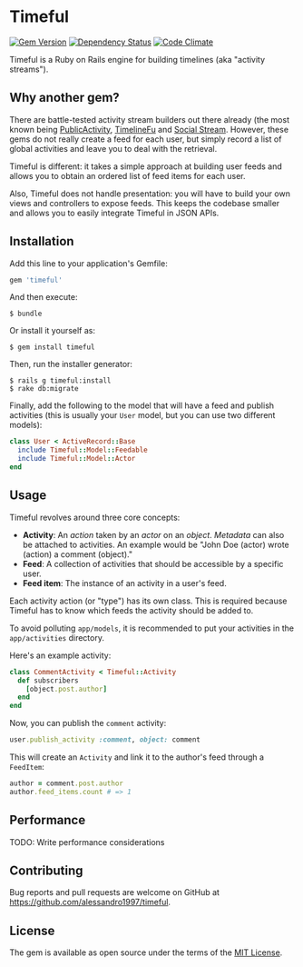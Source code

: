 # Timeful

[![Gem Version](https://img.shields.io/gem/v/timeful.svg?maxAge=3600&style=flat-square)](https://rubygems.org/gems/timeful)
[![Dependency Status](https://img.shields.io/gemnasium/alessandro1997/timeful.svg?maxAge=3600&style=flat-square)](https://gemnasium.com/github.com/alessandro1997/timeful)
[![Code Climate](https://img.shields.io/codeclimate/github/alessandro1997/timeful.svg?maxAge=3600&style=flat-square)](https://codeclimate.com/github/alessandro1997/timeful)

Timeful is a Ruby on Rails engine for building timelines (aka "activity streams").

## Why another gem?

There are battle-tested activity stream builders out there already (the most known being
[PublicActivity][public_activity], [TimelineFu][timeline_fu] and [Social Stream][social_stream].
However, these gems do not really create a feed for each user, but simply record a list of global
activities and leave you to deal with the retrieval.

Timeful is different: it takes a simple approach at building user feeds and allows you to obtain
an ordered list of feed items for each user.

Also, Timeful does not handle presentation: you will have to build your own views and controllers to
expose feeds. This keeps the codebase smaller and allows you to easily integrate Timeful in JSON
APIs.

[public_activity]: https://github.com/chaps-io/public_activity
[timeline_fu]: https://github.com/jamesgolick/timeline_fu
[social_stream]: https://github.com/ging/social_stream

## Installation

Add this line to your application's Gemfile:

```ruby
gem 'timeful'
```

And then execute:

```console
$ bundle
```

Or install it yourself as:

```console
$ gem install timeful
```

Then, run the installer generator:

```console
$ rails g timeful:install
$ rake db:migrate
```

Finally, add the following to the model that will have a feed and publish activities (this is
usually your `User` model, but you can use two different models):

```ruby
class User < ActiveRecord::Base
  include Timeful::Model::Feedable
  include Timeful::Model::Actor
end
```

## Usage

Timeful revolves around three core concepts:

- **Activity**: An _action_ taken by an _actor_ on an _object_. _Metadata_ can also be attached to
  activities. An example would be "John Doe (actor) wrote (action) a comment (object)."
- **Feed**: A collection of activities that should be accessible by a specific user.
- **Feed item**: The instance of an activity in a user's feed.

Each activity action (or "type") has its own class. This is required because Timeful has to know
which feeds the activity should be added to.

To avoid polluting `app/models`, it is recommended to put your activities in the `app/activities`
directory.

Here's an example activity:

```ruby
class CommentActivity < Timeful::Activity
  def subscribers
    [object.post.author]
  end
end
```

Now, you can publish the `comment` activity:

```ruby
user.publish_activity :comment, object: comment
```

This will create an `Activity` and link it to the author's feed through a `FeedItem`:

```ruby
author = comment.post.author
author.feed_items.count # => 1
```

## Performance

TODO: Write performance considerations

## Contributing

Bug reports and pull requests are welcome on GitHub at https://github.com/alessandro1997/timeful.

## License

The gem is available as open source under the terms of the [MIT License](http://opensource.org/licenses/MIT).
